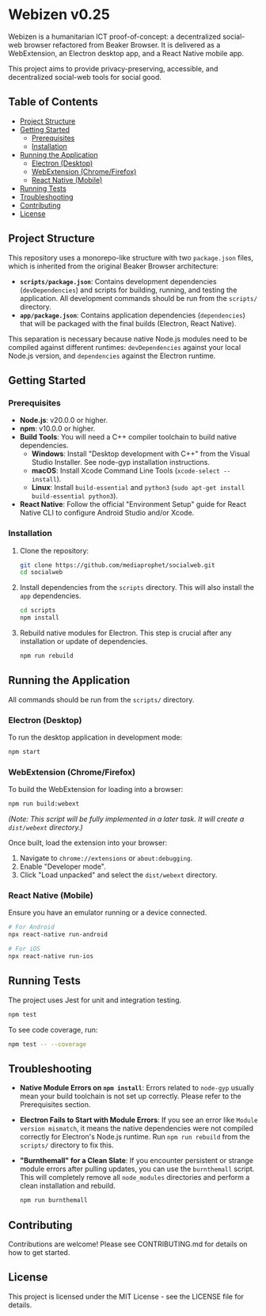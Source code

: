 # Webizen v0.25

Webizen is a humanitarian ICT proof-of-concept: a decentralized social-web browser refactored from Beaker Browser. It is delivered as a WebExtension, an Electron desktop app, and a React Native mobile app.

This project aims to provide privacy-preserving, accessible, and decentralized social-web tools for social good.

## Table of Contents

- [Project Structure](#project-structure)
- [Getting Started](#getting-started)
  - [Prerequisites](#prerequisites)
  - [Installation](#installation)
- [Running the Application](#running-the-application)
  - [Electron (Desktop)](#electron-desktop)
  - [WebExtension (Chrome/Firefox)](#webextension-chromefirefox)
  - [React Native (Mobile)](#react-native-mobile)
- [Running Tests](#running-tests)
- [Troubleshooting](#troubleshooting)
- [Contributing](#contributing)
- [License](#license)

## Project Structure

This repository uses a monorepo-like structure with two `package.json` files, which is inherited from the original Beaker Browser architecture:

-   **`scripts/package.json`**: Contains development dependencies (`devDependencies`) and scripts for building, running, and testing the application. All development commands should be run from the `scripts/` directory.
-   **`app/package.json`**: Contains application dependencies (`dependencies`) that will be packaged with the final builds (Electron, React Native).

This separation is necessary because native Node.js modules need to be compiled against different runtimes: `devDependencies` against your local Node.js version, and `dependencies` against the Electron runtime.

## Getting Started

### Prerequisites

-   **Node.js**: v20.0.0 or higher.
-   **npm**: v10.0.0 or higher.
-   **Build Tools**: You will need a C++ compiler toolchain to build native dependencies.
    -   **Windows**: Install "Desktop development with C++" from the Visual Studio Installer. See node-gyp installation instructions.
    -   **macOS**: Install Xcode Command Line Tools (`xcode-select --install`).
    -   **Linux**: Install `build-essential` and `python3` (`sudo apt-get install build-essential python3`).
-   **React Native**: Follow the official "Environment Setup" guide for React Native CLI to configure Android Studio and/or Xcode.

### Installation

1.  Clone the repository:
    ```bash
    git clone https://github.com/mediaprophet/socialweb.git
    cd socialweb
    ```

2.  Install dependencies from the `scripts` directory. This will also install the `app` dependencies.
    ```bash
    cd scripts
    npm install
    ```

3.  Rebuild native modules for Electron. This step is crucial after any installation or update of dependencies.
    ```bash
    npm run rebuild
    ```

## Running the Application

All commands should be run from the `scripts/` directory.

### Electron (Desktop)

To run the desktop application in development mode:

```bash
npm start
```

### WebExtension (Chrome/Firefox)

To build the WebExtension for loading into a browser:

```bash
npm run build:webext
```
*(Note: This script will be fully implemented in a later task. It will create a `dist/webext` directory.)*

Once built, load the extension into your browser:
1.  Navigate to `chrome://extensions` or `about:debugging`.
2.  Enable "Developer mode".
3.  Click "Load unpacked" and select the `dist/webext` directory.

### React Native (Mobile)

Ensure you have an emulator running or a device connected.

```bash
# For Android
npx react-native run-android

# For iOS
npx react-native run-ios
```

## Running Tests

The project uses Jest for unit and integration testing.

```bash
npm test
```

To see code coverage, run:
```bash
npm test -- --coverage
```

## Troubleshooting

-   **Native Module Errors on `npm install`**: Errors related to `node-gyp` usually mean your build toolchain is not set up correctly. Please refer to the Prerequisites section.

-   **Electron Fails to Start with Module Errors**: If you see an error like `Module version mismatch`, it means the native dependencies were not compiled correctly for Electron's Node.js runtime. Run `npm run rebuild` from the `scripts/` directory to fix this.

-   **"Burnthemall" for a Clean Slate**: If you encounter persistent or strange module errors after pulling updates, you can use the `burnthemall` script. This will completely remove all `node_modules` directories and perform a clean installation and rebuild.
    ```bash
    npm run burnthemall
    ```

## Contributing

Contributions are welcome! Please see CONTRIBUTING.md for details on how to get started.

## License

This project is licensed under the MIT License - see the LICENSE file for details.